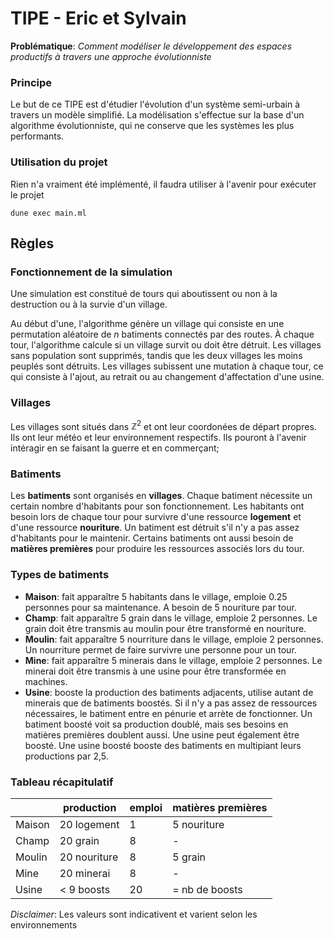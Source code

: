 # TIPE - Eric et Sylvain

**Problématique**: *Comment modéliser le développement des espaces productifs à travers une approche évolutionniste*

### Principe

Le but de ce TIPE est d'étudier l'évolution d'un système semi-urbain à travers un modèle simplifié. La modélisation s'effectue sur la base d'un algorithme évolutionniste, qui ne conserve que les systèmes les plus performants.

### Utilisation du projet

Rien n'a vraiment été implémenté, il faudra utiliser à l'avenir pour exécuter le projet
```
dune exec main.ml
```

## Règles

### Fonctionnement de la simulation

Une simulation est constitué de tours qui aboutissent ou non à la destruction ou à la survie d'un village. 

Au début d'une, l'algorithme génère un village qui consiste en une permutation aléatoire de $n$ batiments connectés par des routes. À chaque tour, l'algorithme calcule si un village survit ou doit être détruit. Les villages sans population sont supprimés, tandis que les deux villages les moins peuplés sont détruits. Les villages subissent une mutation à chaque tour, ce qui consiste à l'ajout, au retrait ou au changement d'affectation d'une usine.

### Villages

Les villages sont situés dans $\mathbb{Z}^2$ et ont leur coordonées de départ propres. Ils ont leur météo et leur environnement respectifs. Ils pouront à l'avenir intéragir en se faisant la guerre et en commerçant;

### Batiments

Les **batiments** sont organisés en **villages**. Chaque batiment nécessite un certain nombre d'habitants pour son fonctionnement. Les habitants ont besoin lors de chaque tour pour survivre d'une ressource **logement** et d'une ressource **nouriture**. Un batiment est détruit s'il n'y a pas assez d'habitants pour le maintenir. Certains batiments ont aussi besoin de **matières premières** pour produire les ressources associés lors du tour.

### Types de batiments

- **Maison**: fait apparaître 5 habitants dans le village, emploie 0.25 personnes pour sa maintenance. A besoin de 5 nouriture par tour.
- **Champ**: fait apparaître 5 grain dans le village, emploie 2 personnes. Le grain doit être transmis au moulin pour être transformé en nouriture.
- **Moulin**: fait apparaître 5 nourriture dans le village, emploie 2 personnes. Un nourriture permet de faire survivre une personne pour un tour.
- **Mine**: fait apparaître 5 minerais dans le village, emploie 2 personnes. Le minerai doit être transmis à une usine pour être transformée en machines.
- **Usine**: booste la production des batiments adjacents, utilise autant de minerais que de batiments boostés. Si il n'y a pas assez de ressources nécessaires, le batiment entre en pénurie et arrète de fonctionner. Un batiment boosté voit sa production doublé, mais ses besoins en matières premières doublent aussi. Une usine peut également être boosté. Une usine boosté booste des batiments en multipiant leurs productions par 2,5.

### Tableau récapitulatif

|        |  production    |  emploi  | matières premières |
|--------|----------------|----------|--------------------|
| Maison | 20 logement    |   1      |  5 nouriture       |
| Champ  | 20 grain       |   8      |  -                 |
| Moulin | 20 nouriture   |   8      |  5 grain           |
| Mine   | 20 minerai     |   8      |  -                 |
| Usine  | < 9 boosts     |   20     |  = nb de boosts    |

*Disclaimer*: Les valeurs sont indicativent et varient selon les environnements
